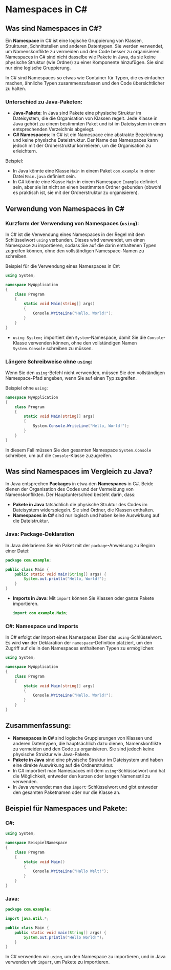 # Namespaces in C#

## Was sind Namespaces in C#?

Ein **Namespace** in C# ist eine logische Gruppierung von Klassen, Strukturen, Schnittstellen und anderen Datentypen. Sie werden verwendet, um Namenskonflikte zu vermeiden und den Code besser zu organisieren. Namespaces in C# sind nicht dasselbe wie Pakete in Java, da sie keine physische Struktur (wie Ordner) zu einer Komponente hinzufügen. Sie sind nur eine logische Gruppierung.

In C# sind Namespaces so etwas wie Container für Typen, die es einfacher machen, ähnliche Typen zusammenzufassen und den Code übersichtlicher zu halten.

### Unterschied zu Java-Paketen:
- **Java-Pakete**: In Java sind Pakete eine physische Struktur im Dateisystem, die die Organisation von Klassen regelt. Jede Klasse in Java gehört zu einem bestimmten Paket und ist im Dateisystem in einem entsprechenden Verzeichnis abgelegt.
- **C# Namespaces**: In C# ist ein Namespace eine abstrakte Bezeichnung und keine physische Dateistruktur. Der Name des Namespaces kann jedoch mit der Ordnerstruktur korrelieren, um die Organisation zu erleichtern.

Beispiel:
- In Java könnte eine Klasse `Main` in einem Paket `com.example` in einer Datei `Main.java` definiert sein.
- In C# könnte eine Klasse `Main` in einem Namespace `Example` definiert sein, aber sie ist nicht an einen bestimmten Ordner gebunden (obwohl es praktisch ist, sie mit der Ordnerstruktur zu organisieren).

## Verwendung von Namespaces in C#

### Kurzform der Verwendung von Namespaces (`using`):
In C# ist die Verwendung eines Namespaces in der Regel mit dem Schlüsselwort `using` verbunden. Dieses wird verwendet, um einen Namespace zu importieren, sodass Sie auf die darin enthaltenen Typen zugreifen können, ohne den vollständigen Namespace-Namen zu schreiben.

Beispiel für die Verwendung eines Namespaces in C#:
```csharp
using System;

namespace MyApplication
{
    class Program
    {
        static void Main(string[] args)
        {
            Console.WriteLine("Hello, World!");
        }
    }
}
```

- `using System;` importiert den `System`-Namespace, damit Sie die `Console`-Klasse verwenden können, ohne den vollständigen Namen `System.Console` schreiben zu müssen.

### Längere Schreibweise ohne `using`:
Wenn Sie den `using`-Befehl nicht verwenden, müssen Sie den vollständigen Namespace-Pfad angeben, wenn Sie auf einen Typ zugreifen.

Beispiel ohne `using`:
```csharp
namespace MyApplication
{
    class Program
    {
        static void Main(string[] args)
        {
            System.Console.WriteLine("Hello, World!");
        }
    }
}
```

In diesem Fall müssen Sie den gesamten Namespace `System.Console` schreiben, um auf die `Console`-Klasse zuzugreifen.

## Was sind Namespaces im Vergleich zu Java?

In Java entsprechen **Packages** in etwa den **Namespaces** in C#. Beide dienen der Organisation des Codes und der Vermeidung von Namenskonflikten. Der Hauptunterschied besteht darin, dass:

- **Pakete in Java** tatsächlich die physische Struktur des Codes im Dateisystem widerspiegeln. Sie sind Ordner, die Klassen enthalten.
- **Namespaces in C#** sind nur logisch und haben keine Auswirkung auf die Dateistruktur.

### Java: Package-Deklaration

In Java deklarieren Sie ein Paket mit der `package`-Anweisung zu Beginn einer Datei:
```java
package com.example;

public class Main {
    public static void main(String[] args) {
        System.out.println("Hello, World!");
    }
}
```

- **Imports in Java**: Mit `import` können Sie Klassen oder ganze Pakete importieren.
  ```java
  import com.example.Main;
  ```

### C#: Namespace und Imports

In C# erfolgt der Import eines Namespaces über das `using`-Schlüsselwort. Es wird **vor** der Deklaration der `namespace`-Definition platziert, um den Zugriff auf die in den Namespaces enthaltenen Typen zu ermöglichen:
```csharp
using System;

namespace MyApplication
{
    class Program
    {
        static void Main(string[] args)
        {
            Console.WriteLine("Hello, World!");
        }
    }
}
```

## Zusammenfassung:
- **Namespaces in C#** sind logische Gruppierungen von Klassen und anderen Datentypen, die hauptsächlich dazu dienen, Namenskonflikte zu vermeiden und den Code zu organisieren. Sie sind jedoch keine physische Struktur wie Java-Pakete.
- **Pakete in Java** sind eine physische Struktur im Dateisystem und haben eine direkte Auswirkung auf die Ordnerstruktur.
- In C# importiert man Namespaces mit dem `using`-Schlüsselwort und hat die Möglichkeit, entweder den kurzen oder langen Namensstil zu verwenden.
- In Java verwendet man das `import`-Schlüsselwort und gibt entweder den gesamten Paketnamen oder nur die Klasse an.

## Beispiel für Namespaces und Pakete:

### C#:
```csharp
using System;

namespace BeispielNamespace
{
    class Program
    {
        static void Main()
        {
            Console.WriteLine("Hallo Welt!");
        }
    }
}
```

### Java:
```java
package com.example;

import java.util.*;

public class Main {
    public static void main(String[] args) {
        System.out.println("Hello World!");
    }
}
```

In C# verwenden wir `using`, um den Namespace zu importieren, und in Java verwenden wir `import`, um Pakete zu importieren.
